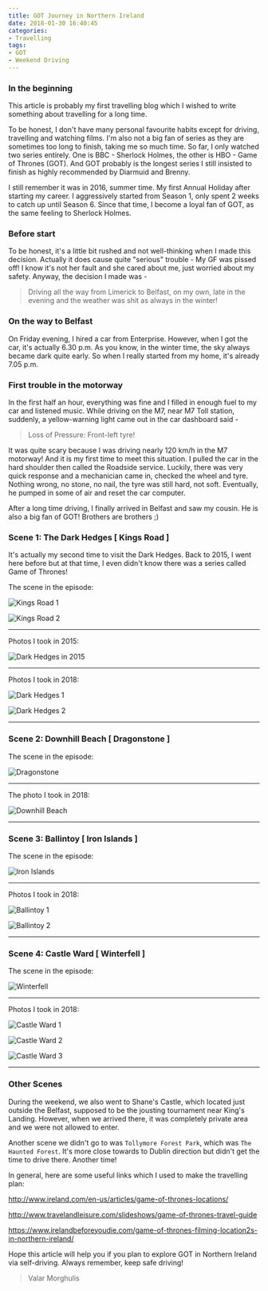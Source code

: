 ```yaml
---
title: GOT Journey in Northern Ireland
date: 2018-01-30 16:40:45
categories:
- Travelling
tags:
- GOT
- Weekend Driving
---
```


### In the beginning

This article is probably my first travelling blog which I wished to write something about travelling for a long time.

To be honest, I don't have many personal favourite habits except for driving, travelling and watching films. I'm also not a big fan of series as they are sometimes too long to finish, taking me so much time. So far, I only watched two series entirely. One is BBC - Sherlock Holmes, the other is HBO - Game of Thrones (GOT). And GOT probably is the longest series I still insisted to finish as highly recommended by Diarmuid and Brenny.

I still remember it was in 2016, summer time. My first Annual Holiday after starting my career. I aggressively started from Season 1, only spent 2 weeks to catch up until Season 6. Since that time, I become a loyal fan of GOT, as the same feeling to Sherlock Holmes.

### Before start

<!--more-->

To be honest, it's a little bit rushed and not well-thinking when I made this decision. Actually it does cause quite "serious" trouble - My GF was pissed off! I know it's not her fault and she cared about me, just worried about my safety. Anyway, the decision I made was - 

> Driving all the way from Limerick to Belfast, on my own, late in the evening and the weather was shit as always in the winter!

### On the way to Belfast

On Friday evening, I hired a car from Enterprise. However, when I got the car, it's actually 6.30 p.m. As you know, in the winter time, the sky always became dark quite early. So when I really started from my home, it's already 7.05 p.m. 

### First trouble in the motorway

In the first half an hour, everything was fine and I filled in enough fuel to my car and listened music. While driving on the M7, near M7 Toll station, suddenly, a yellow-warning light came out in the car dashboard said - 

> Loss of Pressure: Front-left tyre!

It was quite scary because I was driving nearly 120 km/h in the M7 motorway! And it is my first time to meet this situation. I pulled the car in the hard shoulder then called the Roadside service. Luckily, there was very quick response and a mechanician came in, checked the wheel and tyre. Nothing wrong, no stone, no nail, the tyre was still hard, not soft. Eventually, he pumped in some of air and reset the car computer.

After a long time driving, I finally arrived in Belfast and saw my cousin. He is also a big fan of GOT! Brothers are brothers ;)

### Scene 1: The Dark Hedges [ Kings Road ]

It's actually my second time to visit the Dark Hedges. Back to 2015, I went here before but at that time, I even didn't know there was a series called Game of Thrones!

The scene in the episode:

![Kings Road 1](Kings_Road_1.jpg)

![Kings Road 2](Kings_Road_2.jpg)

---

Photos I took in 2015:

![Dark Hedges in 2015](Dark_Hedges_2015.jpg)

---

Photos I took in 2018:

![Dark Hedges 1](Dark_Hedges_1.jpg)

![Dark Hedges 2](Dark_Hedges_2.jpg)

---

### Scene 2: Downhill Beach [ Dragonstone ]

The scene in the episode:

![Dragonstone](Dragonstone.jpg)

---

The photo I took in 2018:

![Downhill Beach](Downhill_Beach.jpg)

---

### Scene 3: Ballintoy [ Iron Islands ]

The scene in the episode:

![Iron Islands](iron_islands.jpg)

--- 

Photos I took in 2018:

![Ballintoy 1](Ballintoy_1.jpg)

![Ballintoy 2](Ballintoy_2.jpg)

--- 

### Scene 4: Castle Ward [ Winterfell ]

The scene in the episode:

![Winterfell](Winterfell.jpg)

---

Photos I took in 2018:

![Castle Ward 1](Castle_Ward_1.jpg)

![Castle Ward 2](Castle_Ward_2.jpg)

![Castle Ward 3](Castle_Ward_3.jpg)

---

### Other Scenes

During the weekend, we also went to Shane's Castle, which located just outside the Belfast, supposed to be the jousting tournament near King's Landing. However, when we arrived there, it was completely private area and we were not allowed to enter.

Another scene we didn't go to was `Tollymore Forest Park`, which was `The Haunted Forest`. It's more close towards to Dublin direction but didn't get the time to drive there. Another time!

In general, here are some useful links which I used to make the travelling plan:

http://www.ireland.com/en-us/articles/game-of-thrones-locations/

http://www.travelandleisure.com/slideshows/game-of-thrones-travel-guide

https://www.irelandbeforeyoudie.com/game-of-thrones-filming-location2s-in-northern-ireland/

Hope this article will help you if you plan to explore GOT in Northern Ireland via self-driving. Always remember, keep safe driving!

> Valar Morghulis